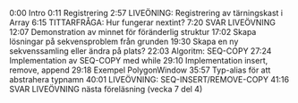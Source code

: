0:00 Intro
0:11 Registrering
2:57 LIVEÖNING: Registrering av tärningskast i Array
6:15 TITTARFRÅGA: Hur fungerar nextint?
7:20 SVAR LIVEÖVNING
12:07 Demonstration av minnet för föränderlig struktur
17:02 Skapa lösningar på sekvensproblem från grunden
19:30 Skapa en ny sekvenssamling eller ändra på plats?
22:03 Algoritm: SEQ-COPY
27:24 Implementation av SEQ-COPY med while
29:10 Implementation insert, remove, append
29:18 Exempel PolygonWindow
35:57 Typ-alias för att abstrahera typnamn
40:01 LIVEÖVNING: SEQ-INSERT/REMOVE-COPY
41:16 SVAR LIVEÖVNING nästa föreläsning (vecka 7 del 4)
